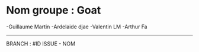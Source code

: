 # Nom groupe : Goat

-Guillaume Martin
-Ardelaide djae
-Valentin LM
-Arthur Fa


-----
BRANCH :
#ID ISSUE - NOM
